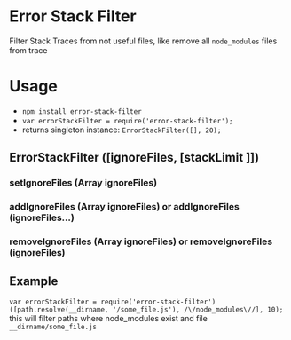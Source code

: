 Error Stack Filter
==================

Filter Stack Traces from not useful files, like remove all `node_modules` files from trace


Usage
=====

* `npm install error-stack-filter`
* `var errorStackFilter = require('error-stack-filter');`
* returns singleton instance: `ErrorStackFilter([], 20);`


ErrorStackFilter ([ignoreFiles, [stackLimit ]])
--

### setIgnoreFiles (Array ignoreFiles)
### addIgnoreFiles (Array ignoreFiles) or addIgnoreFiles (ignoreFiles...)
### removeIgnoreFiles (Array ignoreFiles) or removeIgnoreFiles (ignoreFiles)

Example
-
`var errorStackFilter = require('error-stack-filter')([path.resolve(__dirname, '/some_file.js'), /\/node_modules\//], 10);`
this will filter paths where node_modules exist and file `__dirname/some_file.js`
